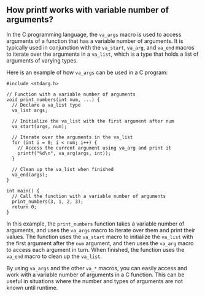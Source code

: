 ## How printf works with variable number of arguments?

In the C programming language, the `va_args` macro is used to access arguments of a function that has a variable number of arguments. It is typically used in conjunction with the `va_start`, `va_arg`, and `va_end` macros to iterate over the arguments in a `va_list`, which is a type that holds a list of arguments of varying types.

Here is an example of how `va_args` can be used in a C program:


    #include <stdarg.h>
    
    // Function with a variable number of arguments
    void print_numbers(int num, ...) {
      // Declare a va_list type
      va_list args;
    
      // Initialize the va_list with the first argument after num
      va_start(args, num);
    
      // Iterate over the arguments in the va_list
      for (int i = 0; i < num; i++) {
        // Access the current argument using va_arg and print it
        printf("%d\n", va_arg(args, int));
      }
    
      // Clean up the va_list when finished
      va_end(args);
    }
    
    int main() {
      // Call the function with a variable number of arguments
      print_numbers(3, 1, 2, 3);
      return 0;
    } 

In this example, the `print_numbers` function takes a variable number of arguments, and uses the `va_args` macro to iterate over them and print their values. The function uses the `va_start` macro to initialize the `va_list` with the first argument after the `num` argument, and then uses the `va_arg` macro to access each argument in turn. When finished, the function uses the `va_end` macro to clean up the `va_list`.

By using `va_args` and the other `va_*` macros, you can easily access and work with a variable number of arguments in a C function. This can be useful in situations where the number and types of arguments are not known until runtime.
